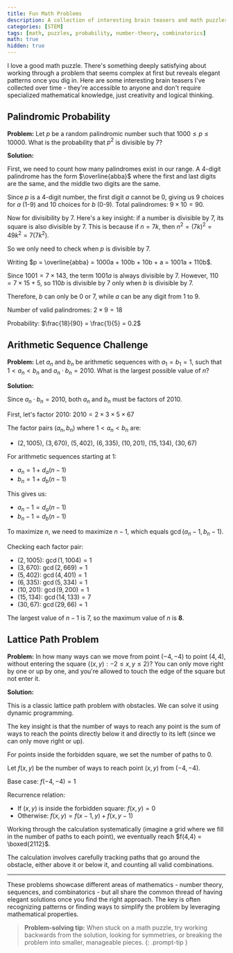 ```yaml
---
title: Fun Math Problems
description: A collection of interesting brain teasers and math puzzles that don't require specialized knowledge - just creativity and logical thinking.
categories: [STEM]
tags: [math, puzzles, probability, number-theory, combinatorics]
math: true
hidden: true
---
```


I love a good math puzzle. There's something deeply satisfying about working through a problem that seems complex at first but reveals elegant patterns once you dig in. Here are some interesting brain teasers I've collected over time - they're accessible to anyone and don't require specialized mathematical knowledge, just creativity and logical thinking.

## Palindromic Probability

**Problem:** Let $p$ be a random palindromic number such that $1000 \leq p \leq 10000$. What is the probability that $p^2$ is divisible by 7?

**Solution:**

First, we need to count how many palindromes exist in our range. A 4-digit palindrome has the form $\overline{abba}$ where the first and last digits are the same, and the middle two digits are the same.

Since $p$ is a 4-digit number, the first digit $a$ cannot be 0, giving us 9 choices for $a$ (1-9) and 10 choices for $b$ (0-9). Total palindromes: $9 \times 10 = 90$.

Now for divisibility by 7. Here's a key insight: if a number is divisible by 7, its square is also divisible by 7. This is because if $n = 7k$, then $n^2 = (7k)^2 = 49k^2 = 7(7k^2)$.

So we only need to check when $p$ is divisible by 7.

Writing $p = \overline{abba} = 1000a + 100b + 10b + a = 1001a + 110b$.

Since $1001 = 7 \times 143$, the term $1001a$ is always divisible by 7. However, $110 = 7 \times 15 + 5$, so $110b$ is divisible by 7 only when $b$ is divisible by 7.

Therefore, $b$ can only be 0 or 7, while $a$ can be any digit from 1 to 9.

Number of valid palindromes: $2 \times 9 = 18$

Probability: $\frac{18}{90} = \frac{1}{5} = 0.2$

## Arithmetic Sequence Challenge

**Problem:** Let $a_n$ and $b_n$ be arithmetic sequences with $a_1 = b_1 = 1$, such that $1 < a_n < b_n$ and $a_n \cdot b_n = 2010$. What is the largest possible value of $n$?

**Solution:**

Since $a_n \cdot b_n = 2010$, both $a_n$ and $b_n$ must be factors of 2010.

First, let's factor 2010: $2010 = 2 \times 3 \times 5 \times 67$

The factor pairs $(a_n, b_n)$ where $1 < a_n < b_n$ are:
- $(2, 1005)$, $(3, 670)$, $(5, 402)$, $(6, 335)$, $(10, 201)$, $(15, 134)$, $(30, 67)$

For arithmetic sequences starting at 1:
- $a_n = 1 + d_a(n-1)$
- $b_n = 1 + d_b(n-1)$

This gives us:
- $a_n - 1 = d_a(n-1)$  
- $b_n - 1 = d_b(n-1)$

To maximize $n$, we need to maximize $n-1$, which equals $\gcd(a_n-1, b_n-1)$.

Checking each factor pair:
- $(2,1005)$: $\gcd(1,1004) = 1$
- $(3,670)$: $\gcd(2,669) = 1$  
- $(5,402)$: $\gcd(4,401) = 1$
- $(6,335)$: $\gcd(5,334) = 1$
- $(10,201)$: $\gcd(9,200) = 1$
- $(15,134)$: $\gcd(14,133) = 7$
- $(30,67)$: $\gcd(29,66) = 1$

The largest value of $n-1$ is 7, so the maximum value of $n$ is **8**.

## Lattice Path Problem

**Problem:** In how many ways can we move from point $(-4,-4)$ to point $(4,4)$, without entering the square $\{(x,y): -2 \leq x,y \leq 2\}$? You can only move right by one or up by one, and you're allowed to touch the edge of the square but not enter it.

**Solution:**

This is a classic lattice path problem with obstacles. We can solve it using dynamic programming.

The key insight is that the number of ways to reach any point is the sum of ways to reach the points directly below it and directly to its left (since we can only move right or up).

For points inside the forbidden square, we set the number of paths to 0.

Let $f(x,y)$ be the number of ways to reach point $(x,y)$ from $(-4,-4)$.

Base case: $f(-4,-4) = 1$

Recurrence relation:
- If $(x,y)$ is inside the forbidden square: $f(x,y) = 0$
- Otherwise: $f(x,y) = f(x-1,y) + f(x,y-1)$

Working through the calculation systematically (imagine a grid where we fill in the number of paths to each point), we eventually reach $f(4,4) = \boxed{2112}$.

The calculation involves carefully tracking paths that go around the obstacle, either above it or below it, and counting all valid combinations.

---

These problems showcase different areas of mathematics - number theory, sequences, and combinatorics - but all share the common thread of having elegant solutions once you find the right approach. The key is often recognizing patterns or finding ways to simplify the problem by leveraging mathematical properties.

> **Problem-solving tip:** When stuck on a math puzzle, try working backwards from the solution, looking for symmetries, or breaking the problem into smaller, manageable pieces.
{: .prompt-tip }